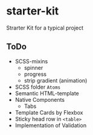 # starter-kit
Strarter Kit for a typical project

## ToDo
* SCSS-mixins
    * spinner
    * progress
    * strip gradient (animation)
* SCSS folder `Atoms`
* Semantic HTML-template
* Native Components
   * Tabs
* Template Cards by Flexbox
* Sticky head row in `<table>`
* Implementation of Validation
